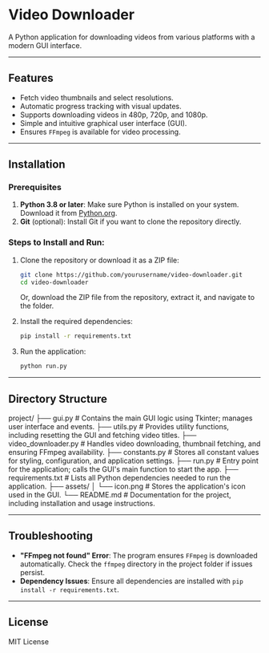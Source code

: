 # Video Downloader

A Python application for downloading videos from various platforms with a modern GUI interface.

---

## Features
- Fetch video thumbnails and select resolutions.
- Automatic progress tracking with visual updates.
- Supports downloading videos in 480p, 720p, and 1080p.
- Simple and intuitive graphical user interface (GUI).
- Ensures `FFmpeg` is available for video processing.

---

## Installation

### Prerequisites
1. **Python 3.8 or later**: Make sure Python is installed on your system. Download it from [Python.org](https://www.python.org/).
2. **Git** (optional): Install Git if you want to clone the repository directly.

### Steps to Install and Run:
1. Clone the repository or download it as a ZIP file:
    ```bash
    git clone https://github.com/yourusername/video-downloader.git
    cd video-downloader
    ```
   Or, download the ZIP file from the repository, extract it, and navigate to the folder.

2. Install the required dependencies:
    ```bash
    pip install -r requirements.txt
    ```

3. Run the application:
    ```bash
    python run.py
    ```

---

## Directory Structure
project/
├── gui.py                # Contains the main GUI logic using Tkinter; manages user interface and events.
├── utils.py              # Provides utility functions, including resetting the GUI and fetching video titles.
├── video_downloader.py   # Handles video downloading, thumbnail fetching, and ensuring FFmpeg availability.
├── constants.py          # Stores all constant values for styling, configuration, and application settings.
├── run.py                # Entry point for the application; calls the GUI's main function to start the app.
├── requirements.txt      # Lists all Python dependencies needed to run the application.
├── assets/
│   └── icon.png          # Stores the application's icon used in the GUI.
└── README.md             # Documentation for the project, including installation and usage instructions.

---

## Troubleshooting
- **"FFmpeg not found" Error**: The program ensures `FFmpeg` is downloaded automatically. Check the `ffmpeg` directory in the project folder if issues persist.
- **Dependency Issues**: Ensure all dependencies are installed with `pip install -r requirements.txt`.

---

## License
MIT License


